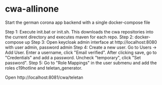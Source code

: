 # cwa-allinone
Start the german corona app backend with a single docker-compose file

Step 1: Execute init.bat or init.sh. This downloads the cwa repositories into the current directory and executes maven for each repo.
Step 2: docker-compose up 
Step 3: Open keycloak admin interface at http://localhost:8080 with user admin, password admin
Step 4: Create a new user. Go to Users -> Add User. Enter a username, click "Email verified". After clicking save, go to "Credentials" and add a password. Uncheck "temporary", click "Set password".
Step 5: Go to "Role Mappings" in the user submenu and add the roles c19hotline and teletan_generator.

Open http://localhost:8081/cwa/teletan